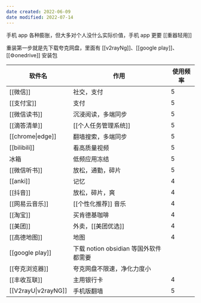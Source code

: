 ```yaml
---
date created: 2022-06-09
date modified: 2022-07-14
---
```


手机 app 各种膨胀，但大多对个人没什么实际价值，手机 app 更要 [[重器轻用]]

重装第一步就是先下载夸克网盘，里面有 [[v2rayNg]]、[[google play]]、[[⚙onedrive]] 安装包

| 软件名 | 作用 | 使用频率 |
| ------------------- | ----------------------------------- | -------- |
| [[微信]] | 社交，支付 | 5 |
| [[支付宝]] | 支付 | 5 |
| [[微信读书]] | 沉浸阅读，多端同步 | 5 |
| [[滴答清单]] |[[个人任务管理系统]] | 5 |
| [[chrome\|edge]] | 翻墙搜索，多端同步 | 5 |
| [[bilibili]] | 看高质量视频 | 5 |
| 冰箱 | 低频应用冻结 | 5 |
| [[微信听书]] | 放松，通勤，碎片 | 5 |
| [[anki]] | 记忆 | 4 |
| [[抖音]] | 放松，碎片，爽 | 4 |
| [[网易云音乐]] |[[个性化推荐]] 音乐 | 4 |
| [[淘宝]] | 买肯德基咖啡 | 4 |
| [[美团]] |外卖，[[美团优选]] | 4 |
| [[高德地图]] | 地图 | 4 |
| [[google play]] | 下载 notion obsidian 等国外软件都需要 | |
| [[夸克浏览器]] | 夸克网盘不限速，净化力度小 | |
| [[丰收互联]] | 主用银行卡 | 4 |
| [[V2rayU\|v2rayNG]] | 手机版翻墙 | 5 |